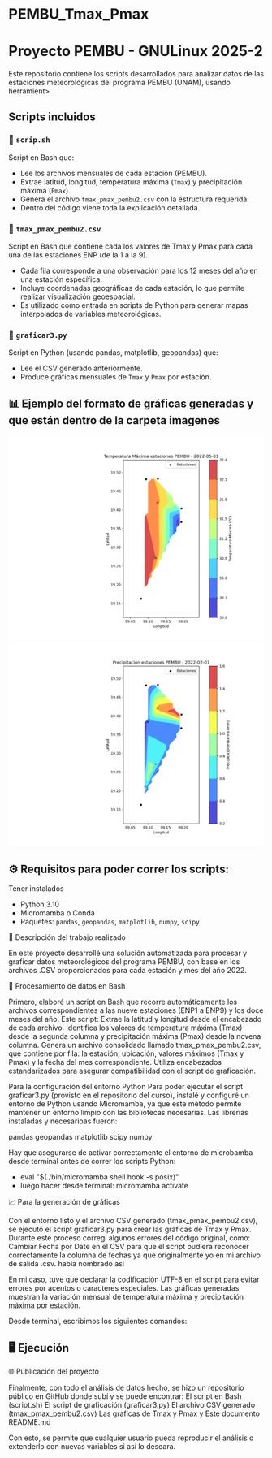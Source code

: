 # PEMBU_Tmax_Pmax
# Proyecto PEMBU - GNULinux 2025-2

Este repositorio contiene los scripts desarrollados para analizar datos de las estaciones meteorológicas del programa PEMBU (UNAM), usando herramient>
## Scripts incluidos

### 🔹 `scrip.sh`
Script en Bash que:

- Lee los archivos mensuales de cada estación (PEMBU).
- Extrae latitud, longitud, temperatura máxima (`Tmax`) y precipitación máxima (`Pmax`).
- Genera el archivo `tmax_pmax_pembu2.csv` con la estructura requerida.
- Dentro del código viene toda la explicación detallada.

### 🔹 `tmax_pmax_pembu2.csv`
Script en Bash que contiene cada los valores de Tmax y Pmax para cada una de las estaciones ENP (de la 1 a la 9). 
- Cada fila corresponde a una observación para los 12 meses del año en una estación específica.
- Incluye coordenadas geográficas de cada estación, lo que permite realizar visualización geoespacial.
- Es utilizado como entrada en scripts de Python para generar mapas interpolados de variables meteorológicas.

### 🔹 `graficar3.py`
Script en Python (usando pandas, matplotlib, geopandas) que:

- Lee el CSV generado anteriormente.
- Produce gráficas mensuales de `Tmax` y `Pmax` por estación.

## 📊 Ejemplo del formato de gráficas generadas y que están dentro de la carpeta imagenes

![Ejemplo Tmax](imagenes/temp_max_2022-05-01.png)
![Ejemplo Pmax](imagenes/prec_max_2022-02-01.png)

## ⚙️ Requisitos para poder correr los scripts:
Tener instalados
- Python 3.10
- Micromamba o Conda
- Paquetes: `pandas`, `geopandas`, `matplotlib`, `numpy`, `scipy`

🧾 Descripción del trabajo realizado

En este proyecto desarrollé una solución automatizada para procesar y graficar datos meteorológicos del programa PEMBU, con base en los archivos .CSV proporcionados para cada estación y mes del año 2022.

🔧 Procesamiento de datos en Bash

Primero, elaboré un script en Bash que recorre automáticamente los archivos correspondientes a las nueve estaciones (ENP1 a ENP9) y los doce meses del año. Este script:
Extrae la latitud y longitud desde el encabezado de cada archivo.
Identifica los valores de temperatura máxima (Tmax) desde la segunda columna y precipitación máxima (Pmax) desde la novena columna.
Genera un archivo consolidado llamado tmax_pmax_pembu2.csv, que contiene por fila: la estación, ubicación, valores máximos (Tmax y Pmax) y la fecha del mes correspondiente.
Utiliza encabezados estandarizados para asegurar compatibilidad con el script de graficación.

Para la configuración del entorno Python
Para poder ejecutar el script graficar3.py (provisto en el repositorio del curso), instalé y configuré un entorno de Python usando Micromamba, ya que este método permite mantener un entorno limpio con las bibliotecas necesarias. Las librerias instaladas y necesarioas fueron:

pandas
geopandas
matplotlib
scipy
numpy

Hay que asegurarse de activar correctamente el entorno de microbamba desde terminal antes de correr los scripts Python:
- eval "$(./bin/micromamba shell hook -s posix)"
- luego hacer desde terminal: micromamba activate

📈 Para la generación de gráficas

Con el entorno listo y el archivo CSV generado (tmax_pmax_pembu2.csv), se ejecutó el script graficar3.py para crear las gráficas de Tmax y Pmax. Durante este proceso corregí algunos errores del código original, como:
Cambiar Fecha por Date en el CSV para que el script pudiera reconocer correctamente la columna de fechas ya que originalmente yo en mi archivo de salida .csv. había nombrado así

En mi caso, tuve que declarar la codificación UTF-8 en el script para evitar errores por acentos o caracteres especiales.
Las gráficas generadas muestran la variación mensual de temperatura máxima y precipitación máxima por estación.

Desde terminal, escribimos los siguientes comandos:
## 🖥️ Ejecución


🌐 Publicación del proyecto

Finalmente, con todo el análisis de datos hecho, se hizo un repositorio público en GitHub donde subí y se puede encontrar:
El script en Bash (script.sh)
El script de graficación (graficar3.py)
El archivo CSV generado (tmax_pmax_pembu2.csv)
Las graficas de Tmax y Pmax y 
Este documento README.md

Con esto, se permite que cualquier usuario pueda reproducir el análisis o extenderlo con nuevas variables si así lo deseara.




